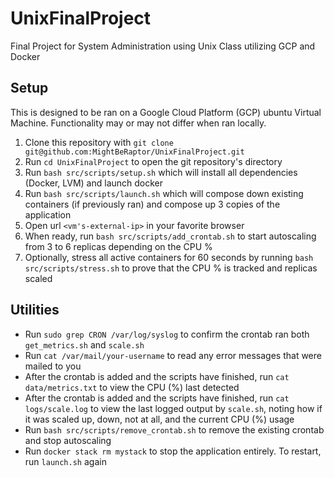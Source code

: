 # UnixFinalProject
Final Project for System Administration using Unix Class utilizing GCP and Docker

## Setup
This is designed to be ran on a Google Cloud Platform (GCP) ubuntu Virtual Machine. Functionality may or may not differ when ran locally.

1. Clone this repository with `git clone git@github.com:MightBeRaptor/UnixFinalProject.git`
2. Run `cd UnixFinalProject` to open the git repository's directory
3. Run `bash src/scripts/setup.sh` which will install all dependencies (Docker, LVM) and launch docker
4. Run `bash src/scripts/launch.sh` which will compose down existing containers (if previously ran) and compose up 3 copies of the application
5. Open url `<vm's-external-ip>` in your favorite browser
6. When ready, run `bash src/scripts/add_crontab.sh` to start autoscaling from 3 to 6 replicas depending on the CPU %
7. Optionally, stress all active containers for 60 seconds by running `bash src/scripts/stress.sh` to prove that the CPU % is tracked and replicas scaled


## Utilities
* Run `sudo grep CRON /var/log/syslog` to confirm the crontab ran both `get_metrics.sh` and `scale.sh`
* Run `cat /var/mail/your-username` to read any error messages that were mailed to you
* After the crontab is added and the scripts have finished, run `cat data/metrics.txt` to view the CPU (%) last detected
* After the crontab is added and the scripts have finished, run `cat logs/scale.log` to view the last logged output by `scale.sh`, noting how if it was scaled up, down, not at all, and the current CPU (%) usage
* Run `bash src/scripts/remove_crontab.sh` to remove the existing crontab and stop autoscaling
* Run `docker stack rm mystack` to stop the application entirely. To restart, run `launch.sh` again